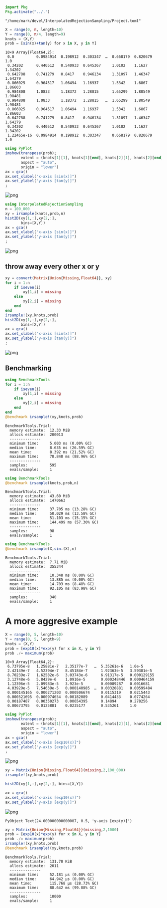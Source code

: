 

```julia
import Pkg
Pkg.activate("../.")
```




    "/home/mark/devel/InterpolatedRejectionSampling/Project.toml"




```julia
X = range(0, π, length=10)
Y = range(0, π/4, length=9)
knots = (X,Y)
prob = [sin(x)+tan(y) for x in X, y in Y]
```




    10×9 Array{Float64,2}:
     0.0          0.0984914  0.198912  0.303347  …  0.668179  0.820679  1.0    
     0.34202      0.440512   0.540933  0.645367     1.0102    1.1627    1.34202
     0.642788     0.741279   0.8417    0.946134     1.31097   1.46347   1.64279
     0.866025     0.964517   1.06494   1.16937      1.5342    1.6867    1.86603
     0.984808     1.0833     1.18372   1.28815      1.65299   1.80549   1.98481
     0.984808     1.0833     1.18372   1.28815   …  1.65299   1.80549   1.98481
     0.866025     0.964517   1.06494   1.16937      1.5342    1.6867    1.86603
     0.642788     0.741279   0.8417    0.946134     1.31097   1.46347   1.64279
     0.34202      0.440512   0.540933  0.645367     1.0102    1.1627    1.34202
     1.22465e-16  0.0984914  0.198912  0.303347     0.668179  0.820679  1.0    




```julia
using PyPlot
imshow(transpose(prob);
       extent = (knots[1][1], knots[1][end], knots[2][1], knots[2][end]),
       aspect = "auto",
       origin = "lower")
ax = gca()
ax.set_xlabel("x-axis [sin(x)]")
ax.set_ylabel("y-axis [tan(y)]")
;
```


![png](output_2_0.png)



```julia
using InterpolatedRejectionSampling
n = 100_000
xy = irsample(knots,prob,n)
hist2D(xy[1,:],xy[2,:],
       bins=[X,Y])
ax = gca()
ax.set_xlabel("x-axis [sin(x)]")
ax.set_ylabel("y-axis [tan(y)]")
;
```


![png](output_3_0.png)


## throw away every other x or y


```julia
xy = convert(Matrix{Union{Missing,Float64}}, xy)
for i = 1:n
    if iseven(i)
        xy[1,i] = missing
    else
        xy[2,i] = missing
    end
end
irsample!(xy,knots,prob)
hist2D(xy[1,:],xy[2,:],
       bins=[X,Y])
ax = gca()
ax.set_xlabel("x-axis [sin(x)]")
ax.set_ylabel("y-axis [tan(y)]")
;
```


![png](output_5_0.png)


## Benchmarking


```julia
using BenchmarkTools
for i = 1:n
    if iseven(i)
        xy[1,i] = missing
    else
        xy[2,i] = missing
    end
end
@benchmark irsample!(xy,knots,prob)
```




    BenchmarkTools.Trial: 
      memory estimate:  12.33 MiB
      allocs estimate:  200013
      --------------
      minimum time:     5.003 ms (0.00% GC)
      median time:      8.635 ms (26.59% GC)
      mean time:        8.392 ms (21.52% GC)
      maximum time:     78.848 ms (88.96% GC)
      --------------
      samples:          595
      evals/sample:     1




```julia
using BenchmarkTools
@benchmark irsample(knots,prob,n)
```




    BenchmarkTools.Trial: 
      memory estimate:  43.60 MiB
      allocs estimate:  1470663
      --------------
      minimum time:     37.705 ms (13.28% GC)
      median time:      50.029 ms (13.58% GC)
      mean time:        51.103 ms (15.15% GC)
      maximum time:     144.499 ms (57.30% GC)
      --------------
      samples:          98
      evals/sample:     1




```julia
using BenchmarkTools
@benchmark irsample(X,sin.(X),n)
```




    BenchmarkTools.Trial: 
      memory estimate:  7.71 MiB
      allocs estimate:  355344
      --------------
      minimum time:     10.348 ms (0.00% GC)
      median time:      13.885 ms (0.00% GC)
      mean time:        14.703 ms (8.48% GC)
      maximum time:     92.105 ms (83.98% GC)
      --------------
      samples:          340
      evals/sample:     1



# A more aggresive example


```julia
X = range(0, 5, length=10)
Y = range(0, 5, length=9)
knots = (X,Y)
prob = [exp10(x)*exp(y) for x in X, y in Y]
prob ./= maximum(prob)
```




    10×9 Array{Float64,2}:
     6.73795e-8   1.25881e-7   2.35177e-7   …  5.35261e-6   1.0e-5     
     2.42149e-7   4.52394e-7   8.45184e-7      1.92363e-5   3.59381e-5 
     8.70239e-7   1.62582e-6   3.03743e-6      6.91317e-5   0.000129155
     3.12748e-6   5.8429e-6    1.0916e-5       0.000248446  0.000464159
     1.12396e-5   2.09983e-5   3.923e-5        0.00089287   0.0016681  
     4.03929e-5   7.54639e-5   0.000140985  …  0.00320881   0.00599484 
     0.000145165  0.000271203  0.000506674     0.0115319    0.0215443  
     0.000521695  0.000974654  0.00182089      0.0414433    0.0774264  
     0.00187487   0.00350273   0.00654395      0.14894      0.278256   
     0.00673795   0.0125881    0.0235177       0.535261     1.0        




```julia
using PyPlot
imshow(transpose(prob);
       extent = (knots[1][1], knots[1][end], knots[2][1], knots[2][end]),
       aspect = "auto",
       origin = "lower")
ax = gca()
ax.set_xlabel("x-axis [exp10(x)]")
ax.set_ylabel("y-axis [exp(y)]")
;
```


![png](output_12_0.png)



```julia
xy = Matrix{Union{Missing,Float64}}(missing,2,100_000)
irsample!(xy,knots,prob)

hist2D(xy[1,:],xy[2,:], bins=[X,Y])

ax = gca()
ax.set_xlabel("x-axis [exp10(x)]")
ax.set_ylabel("y-axis [exp(y)]")
```


![png](output_13_0.png)





    PyObject Text(24.000000000000007, 0.5, 'y-axis [exp(y)]')




```julia
xy = Matrix{Union{Missing,Float64}}(missing,2,1000)
prob = [exp10(x)*exp(y) for x in X, y in Y]
prob ./= maximum(prob)
irsample!(xy,knots,prob)
@benchmark irsample!(xy,knots,prob)
```




    BenchmarkTools.Trial: 
      memory estimate:  131.70 KiB
      allocs estimate:  2011
      --------------
      minimum time:     52.181 μs (0.00% GC)
      median time:      64.942 μs (0.00% GC)
      mean time:        115.768 μs (28.73% GC)
      maximum time:     88.642 ms (99.88% GC)
      --------------
      samples:          10000
      evals/sample:     1




```julia

```
